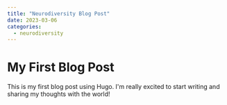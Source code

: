 ```yaml
---
title: "Neurodiversity Blog Post"
date: 2023-03-06
categories:
  - neurodiversity
---
```


# My First Blog Post

This is my first blog post using Hugo. I'm really excited to start writing and sharing my thoughts with the world!


